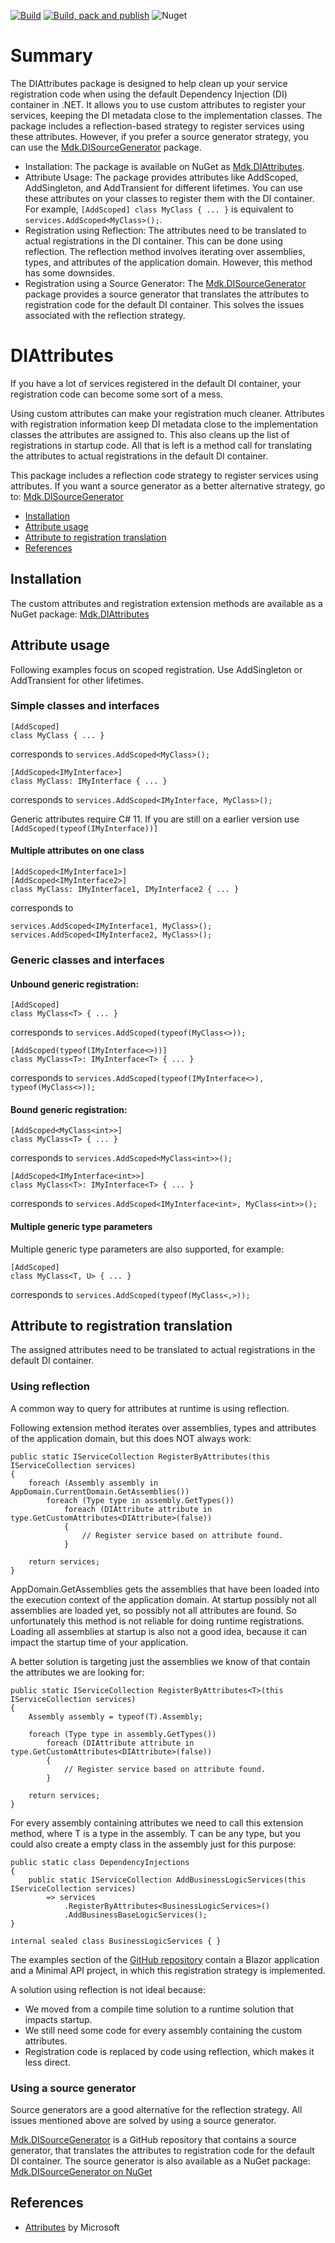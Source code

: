 [![Build](https://github.com/mdekok/mdk-di-attributes/actions/workflows/Build.yml/badge.svg)](https://github.com/mdekok/mdk-di-attributes/actions/workflows/Build.yml)
[![Build, pack and publish](https://github.com/mdekok/mdk-di-attributes/actions/workflows/BuildPackPublish.yml/badge.svg)](https://github.com/mdekok/mdk-di-attributes/actions/workflows/BuildPackPublish.yml)
![Nuget](https://img.shields.io/nuget/v/Mdk.DIAttributes)


# Summary
The DIAttributes package is designed to help clean up your service registration code when using the default Dependency Injection (DI) container in .NET. It allows you to use custom attributes to register your services, keeping the DI metadata close to the implementation classes.
The package includes a reflection-based strategy to register services using these attributes. However, if you prefer a source generator strategy, you can use the [Mdk.DISourceGenerator](https://www.nuget.org/packages/Mdk.DISourceGenerator/) package.
- Installation: The package is available on NuGet as [Mdk.DIAttributes](https://www.nuget.org/packages/Mdk.DIAttributes/).
- Attribute Usage: The package provides attributes like AddScoped, AddSingleton, and AddTransient for different lifetimes. You can use these attributes on your classes to register them with the DI container. For example, ```[AddScoped] class MyClass { ... }``` is equivalent to ```services.AddScoped<MyClass>();```.
- Registration using Reflection: The attributes need to be translated to actual registrations in the DI container. This can be done using reflection. The reflection method involves iterating over assemblies, types, and attributes of the application domain. However, this method has some downsides.
- Registration using a Source Generator: The [Mdk.DISourceGenerator](https://www.nuget.org/packages/Mdk.DISourceGenerator/) package provides a source generator that translates the attributes to registration code for the default DI container. This solves the issues associated with the reflection strategy.
	
# DIAttributes
If you have a lot of services registered in the default DI container, your registration code can become some sort of a mess.

Using custom attributes can make your registration much cleaner.
Attributes with registration information keep DI metadata close to the implementation classes the attributes are assigned to.
This also cleans up the list of registrations in startup code.
All that is left is a method call for translating the attributes to actual registrations in the default DI container.

This package includes a reflection code strategy to register services using attributes.
If you want a source generator as a better alternative strategy,
go to: [Mdk.DISourceGenerator](https://www.nuget.org/packages/Mdk.DISourceGenerator/)

- [Installation](#installation)
- [Attribute usage](#attribute-usage)
- [Attribute to registration translation](#attribute-to-registration-translation)
- [References](#references)

## Installation
The custom attributes and registration extension methods are available as a NuGet package:
[Mdk.DIAttributes](https://www.nuget.org/packages/Mdk.DIAttributes/)

## Attribute usage
Following examples focus on scoped registration. Use AddSingleton or AddTransient for other lifetimes.

### Simple classes and interfaces
```
[AddScoped]
class MyClass { ... }
```
corresponds to ```services.AddScoped<MyClass>();```
```
[AddScoped<IMyInterface>]
class MyClass: IMyInterface { ... }
```
corresponds to ```services.AddScoped<IMyInterface, MyClass>();```

Generic attributes require C# 11. If you are still on a earlier version use ```[AddScoped(typeof(IMyInterface))]```

#### Multiple attributes on one class
```
[AddScoped<IMyInterface1>]
[AddScoped<IMyInterface2>]
class MyClass: IMyInterface1, IMyInterface2 { ... }
```
corresponds to
```
services.AddScoped<IMyInterface1, MyClass>();
services.AddScoped<IMyInterface2, MyClass>();
```

### Generic classes and interfaces
#### Unbound generic registration:
```
[AddScoped]
class MyClass<T> { ... }
```
corresponds to ```services.AddScoped(typeof(MyClass<>));```
```
[AddScoped(typeof(IMyInterface<>))]
class MyClass<T>: IMyInterface<T> { ... }
```
corresponds to ```services.AddScoped(typeof(IMyInterface<>), typeof(MyClass<>));```

#### Bound generic registration:
```
[AddScoped<MyClass<int>>]
class MyClass<T> { ... }
```
corresponds to ```services.AddScoped<MyClass<int>>();```
```
[AddScoped<IMyInterface<int>>]
class MyClass<T>: IMyInterface<T> { ... }
```
corresponds to ```services.AddScoped<IMyInterface<int>, MyClass<int>>();```

#### Multiple generic type parameters
Multiple generic type parameters are also supported, for example:
```
[AddScoped]
class MyClass<T, U> { ... }
```
corresponds to ```services.AddScoped(typeof(MyClass<,>));```

## Attribute to registration translation
The assigned attributes need to be translated to actual registrations in the default DI container.

### Using reflection
A common way to query for attributes at runtime is using reflection.

Following extension method iterates over assemblies, types and attributes of the application domain,
but this does NOT always work:

```
public static IServiceCollection RegisterByAttributes(this IServiceCollection services)
{
    foreach (Assembly assembly in AppDomain.CurrentDomain.GetAssemblies())
        foreach (Type type in assembly.GetTypes())
            foreach (DIAttribute attribute in type.GetCustomAttributes<DIAttribute>(false))
            {
                // Register service based on attribute found.
            }

    return services;
}
```
AppDomain.GetAssemblies gets the assemblies that have been loaded into the execution context of the application domain.
At startup possibly not all assemblies are loaded yet, so possibly not all attributes are found.
So unfortunately this method is not reliable for doing runtime registrations.
Loading all assemblies at startup is also not a good idea, because it can impact the startup time of your application.

A better solution is targeting just the assemblies we know of that contain the attributes we are looking for:
```
public static IServiceCollection RegisterByAttributes<T>(this IServiceCollection services)
{
    Assembly assembly = typeof(T).Assembly;

    foreach (Type type in assembly.GetTypes())
        foreach (DIAttribute attribute in type.GetCustomAttributes<DIAttribute>(false))
        {
            // Register service based on attribute found.
        }

    return services;
}
```
For every assembly containing attributes we need to call this extension method, where T is a type in the assembly.
T can be any type, but you could also create a empty class in the assembly just for this purpose:

```
public static class DependencyInjections
{
    public static IServiceCollection AddBusinessLogicServices(this IServiceCollection services)
        => services
            .RegisterByAttributes<BusinessLogicServices>()
            .AddBusinessBaseLogicServices();
}

internal sealed class BusinessLogicServices { }
```

The examples section of the [GitHub repository](https://github.com/mdekok/mdk-di-attributes) contain a Blazor application and a Minimal API project,
in which this registration strategy is implemented.

A solution using reflection is not ideal because:
- We moved from a compile time solution to a runtime solution that impacts startup.
- We still need some code for every assembly containing the custom attributes.
- Registration code is replaced by code using reflection, which makes it less direct.

### Using a source generator
Source generators are a good alternative for the reflection strategy.
All issues mentioned above are solved by using a source generator.

[Mdk.DISourceGenerator](https://github.com/mdekok/mdk-di-sourcegenerator) is a GitHub repository that contains a source generator,
that translates the attributes to registration code for the default DI container.
The source generator is also available as a NuGet package: [Mdk.DISourceGenerator on NuGet](https://www.nuget.org/packages/Mdk.DISourceGenerator/)

## References
- [Attributes](https://learn.microsoft.com/en-us/dotnet/csharp/advanced-topics/reflection-and-attributes/) by Microsoft
